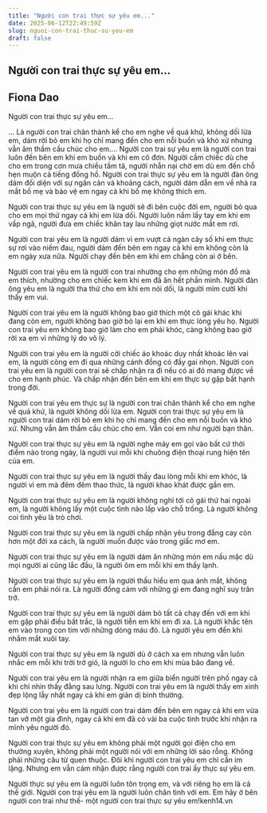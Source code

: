 ```yaml
---
title: "Người con trai thực sự yêu em..."
date: 2025-06-12T22:49:59Z
slug: nguoi-con-trai-thuc-su-yeu-em
draft: false
---
```


## Người con trai thực sự yêu em...

## Fiona Dao

Người con trai thực sự yêu em...

 
... Là người con trai chân thành kể cho em nghe về quá khứ, không dối lừa em, dám rời bỏ em khi họ chỉ mang đến cho em nỗi buồn và khó xử nhưng vẫn âm thầm cầu chúc cho em....
Người con trai sự yêu em là người con trai luôn đến bên em khi em buồn và khi em cô đơn. Người cầm chiếc dù che cho em trong cơn mưa chiều tầm tã, người nhẫn nại chờ em dù em đến chỗ hẹn muộn cả tiếng đồng hồ. Người con trai thực sự yêu em là người đàn ông dám đối diện với sự ngăn cản và khoảng cách, người dám dẫn em về nhà ra mắt bố mẹ và bảo vệ em ngay cả khi bố mẹ không thích em.
 
Người con trai thực sự yêu em là người sẽ đi bên cuộc đời em, người bỏ qua cho em mọi thứ ngay cả khi em lừa dối. Người luôn nắm lấy tay em khi em vấp ngã, người đưa em chiếc khăn tay lau những giọt nước mắt em rơi.
 
Người con trai yêu em là người dám vì em vượt cả ngàn cây số khi em thực sự rơi vào niềm đau, người dám đến bên em ngay cả khi em không còn là em ngày xưa nữa. Người chạy đến bên em khi em chẳng còn ai ở bên.
 
Người con trai yêu em là người con trai nhường cho em những món đồ mà em thích, nhường cho em chiếc kem khi em đã ăn hết phần mình. Người đàn ông yêu em là người tha thứ cho em khi em nói dối, là người mỉm cười khi thấy em vui.
 
Người con trai yêu em là người không bao giờ thích một cô gái khác khi đang còn em, người không bao giờ bỏ lại em khi em thực lòng yêu họ. Người con trai yêu em không bao giờ làm cho em phải khóc, càng không bao giờ rời xa em vì những lý do vô lý.
 
Người con trai yêu em là người cởi chiếc áo khoác duy nhất khoác lên vai em, là người cõng em đi qua những cánh đồng có đầy gai nhọn. Người con trai yêu em là người con trai sẽ chấp nhận ra đi nếu có ai đó mang được về cho em hạnh phúc. Và chấp nhận đến bên em khi em thực sự gặp bất hạnh trong đời.
 
Người con trai yêu em thực sự là người con trai chân thành kể cho em nghe về quá khứ, là người không dối lừa em. Người con trai thực sự yêu em là người con trai dám rời bỏ em khi họ chỉ mang đến cho em nỗi buồn và khó xử. Nhưng vẫn âm thầm cầu chúc cho em. Vẫn coi em như người bạn thân.
 
Người con trai thực sự yêu em là người nghe máy em gọi vào bất cứ thời điểm nào trong ngày, là người vui mỗi khi chuông điện thoại rung hiện tên của em.
 
Người con trai thực sự yêu em là người thấy đau lòng mỗi khi em khóc, là người vì em mà đêm đêm thao thức, là người khao khát được gần em.
 
Người con trai thực sự yêu em là người không nghĩ tới cô gái thứ hai ngoài em, là người không lấy một cuộc tình nào lấp vào chỗ trống. Là người không coi tình yêu là trò chơi.
 
Người con trai thực sự yêu em là người chấp nhận yêu trong đắng cay còn hơn một đời xa cách, là người muốn được vào trong giấc mơ em.
 
Người con trai thực sự yêu em là người dám ăn những món em nấu mặc dù mọi người ai cũng lắc đầu, là người ôm em mỗi khi em thấy lạnh.
 
Người con trai thực sự yêu em là người thấu hiểu em qua ánh mắt, không cần em phải nói ra. Là người đồng cảm với những gì em đang nghĩ suy trăn trở.
 
Người con trai thực sự yêu em là người dám bỏ tất cả chạy đến với em khi em gặp phải điều bất trắc, là người tiễn em khi em đi xa. Là người khắc tên em vào trong con tim với những dòng máu đỏ. Là người yêu em đến khi nhắm mắt xuôi tay.
 
Người con trai thực sự yêu em là người dù ở cách xa em nhưng vẫn luôn nhắc em mỗi khi trời trở gió, là người lo cho em khi mùa bão đang về.
 
Người con trai yêu em là người nhận ra em giữa biển người trên phố ngay cả khi chỉ nhìn thấy đằng sau lưng. Người con trai yêu em là người thấy em xinh đẹp lộng lẫy nhất ngay cả khi em giản dị bình thường.
 
Người con trai yêu em là người con trai dám đến bên em ngay cả khi em vừa tan vỡ một gia đình, ngay cả khi em đã có vài ba cuộc tình trước khi nhận ra mình yêu người đó.
 
Người con trai thực sự yêu em không phải một người gọi điện cho em thường xuyên, không phải một người nói với em những lời sáo rỗng. Không phải những câu từ quen thuộc. Đôi khi người con trai yêu em chỉ cần im lặng. Nhưng em vẫn cảm nhận được rằng người con trai ấy thực sự yêu em.
 
Người thực sự yêu em là người luôn tôn trọng em, và với riêng họ em là cả thế giới. Người con trai yêu em là người luôn chân tình với em. Em hãy ở bên người con trai như thế- một người con trai thực sự yêu em!kenh14.vn